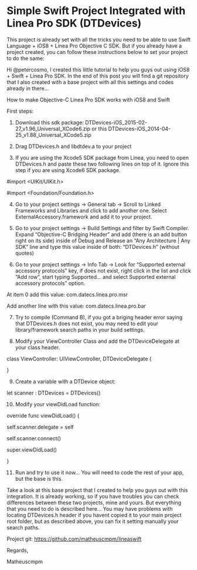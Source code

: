 # Simple Swift Project Integrated with Linea Pro SDK (DTDevices)
This project is already set with all the tricks you need to be able to use Swift Language + iOS8 + Linea Pro Objective C SDK. But if you already have a project created, you can follow these instructions below to set your project to do the same: 

Hi @petercosmo, I created this little tutorial to help you guys out using iOS8 + Swift + Linea Pro SDK. In the end of this post you will find a git repository that I also created with a base project with all this settings and codes already in there...

How to make Objective-C Linea Pro SDK works with iOS8 and Swift

First steps:

1) Download this sdk package: DTDevices-iOS_2015-02-27_v1.96_Universal_XCode6.zip or this DTDevices-iOS_2014-04-25_v1.88_Universal_XCode5.zip

2) Drag DTDevices.h and libdtdev.a to your project

3) If you are using the Xcode5 SDK package from Linea, you need to open DTDevices.h and paste these two following lines on top of it. Ignore this step if you are using Xcode6 SDK package.

#import <UIKit/UIKit.h>

#import <Foundation/Foundation.h>

4) Go to your project settings -> General tab -> Scroll to Linked Frameworks and Libraries and click to add another one. Select ExternalAccessory.framework and add it to your project.

5) Go to your project settings -> Build Settings and filter by Swift Compiler. Expand “Objective-C Bridging Header” and add (there is an add button right on its side) inside of Debug and Release an “Any Architecture | Any SDK” line and type this value inside of both: “DTDevices.h” (without quotes)

6) Go to your project settings -> Info Tab -> Look for “Supported external accessory protocols” key, if does not exist, right click in the list and click “Add row”, start typing Supported… and select Supported external accessory protocols” option. 

At item 0 add this value: com.datecs.linea.pro.msr

Add another line with this value: com.datecs.linea.pro.bar

7) Try to compile (Command B), if you got a briging header error saying that DTDevices.h does not exist, you may need to edit your library/framework search paths in your build settings.

8) Modify your ViewController Class and add the DTDeviceDelegate at your class header.

class ViewController: UIViewController, DTDeviceDelegate {

}

9) Create a variable with a DTDevice object:

let scanner : DTDevices = DTDevices()

10) Modify your viewDidLoad function:

override func viewDidLoad() {

self.scanner.delegate = self

self.scanner.connect()

super.viewDidLoad()

}

11) Run and try to use it now... You will need to code the rest of your app, but the base is this. 

Take a look at this base project that I created to help you guys out with this integration. It is already working, so if you have troubles you can check differences between these two projects, mine and yours. But everything that you need to do is described here… You may have problems with locating DTDevices.h header if you havent copied it to your main project root folder, but as described above, you can fix it setting manually your search paths.

Project git:  https://github.com/matheuscmpm/lineaswift

Regards,

Matheuscmpm